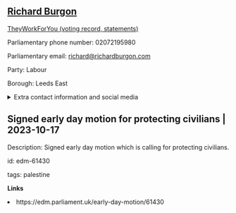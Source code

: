 ## <a href="https://members.parliament.uk/member/4493/contact">Richard Burgon</a>

<a href="https://www.theyworkforyou.com/mp/25391/richard_burgon/leeds_east">TheyWorkForYou (voting record, statements)</a> 

Parliamentary phone number: 02072195980 

Parliamentary email: richard@richardburgon.com 

Party: Labour 

Borough: Leeds East 

<details><summary>Extra contact information and social media</summary> 
<li>Website: http://www.richardburgon.com/</li>
<li>Twitter: https://twitter.com/richardburgon</li>
<li>Constituency office phone number: 01132323266</li>
<li>Constituency office email:</li>
<li>Facebook:</li>
<li>Instagram:</li>
<li>Youtube:</li>
<li>Linkedin:</li>
<li>Government department phone number:</li>
<li>Government department email:</li>
<li>Threads:</li>
<li>Party office phone number:</li>
<li>Party office email:</li>
<li>Tiktok:</li>
</details>

## Signed early day motion for protecting civilians | 2023-10-17

Description: Signed early day motion which is calling for protecting civilians. 
 
id: edm-61430 

tags: palestine 

**Links** 
 <li>https://edm.parliament.uk/early-day-motion/61430</li>
